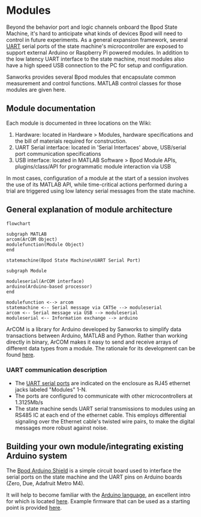 
# Modules
Beyond the behavior port and logic channels onboard the Bpod State Machine, it's hard to anticipate what kinds of devices Bpod will need to control in future experiments. As a general expansion framework, several [UART](https://en.wikipedia.org/wiki/Universal_asynchronous_receiver-transmitter) serial ports of the state machine's microcontroller are exposed to support external Arduino or Raspberry Pi powered modules. In addition to the low latency UART interface to the state machine, most modules also have a high speed USB connection to the PC for setup and configuration.

Sanworks provides several Bpod modules that encapsulate common measurement and control functions. MATLAB control classes for those modules are given here.

## Module documentation
Each module is documented in three locations on the Wiki:

1. Hardware: located in Hardware > Modules, hardware specifications and the bill of materials required for construction.
2. UART Serial interface: located in 'Serial Interfaces' above, USB/serial port communication specifications
3. USB interface: located in MATLAB Software > Bpod Module APIs, plugins/class/API for programmatic module interaction via USB

In most cases, configuration of a module at the start of a session involves the use of its MATLAB API, while time-critical actions performed during a trial are triggered using low latency serial messages from the state machine.


## General explanation of module architecture
```mermaid
flowchart

subgraph MATLAB
arcom(ArCOM Object)
modulefunction(Module Object)
end

statemachine(Bpod State Machine\nUART Serial Port)

subgraph Module

moduleserial(ArCOM interface)
arduino(Arduino-based processor)
end

modulefunction <--> arcom
statemachine <-- Serial message via CAT5e --> moduleserial
arcom <-- Serial message via USB --> moduleserial
moduleserial <-- Information exchange --> arduino
```

ArCOM is a library for Arduino developed by Sanworks to simplify data transactions between Arduino, MATLAB and Python. Rather than working directly in binary, ArCOM makes it easy to send and receive arrays of different data types from a module. The rationale for its development can be found [here](https://sanworks.io/news/viewArticle?articleID=ArCOM1).

### UART communication description

- The [UART serial ports](https://www.google.com/url?q=https%3A%2F%2Flearn.sparkfun.com%2Ftutorials%2Fserial-communication%2Fuarts&sa=D&sntz=1&usg=AOvVaw2e5bid8ez_clYR9sdmyEtv) are indicated on the enclosure as RJ45 ethernet jacks labeled "Modules" 1-N.
- The ports are configured to communicate with other microcontrollers at 1.3125Mb/s
- The state machine sends UART serial transmissions to modules using an RS485 IC at each end of the ethernet cable. This employs differential signaling over the Ethernet cable's twisted wire pairs, to make the digital messages more robust against noise.

## Building your own module/integrating existing Arduino system
The [Bpod Arduino Shield](../assembly/arduino-shield-gen2-assembly.md) is a simple circuit board used to interface the serial ports on the state machine and the UART pins on Arduino boards (Zero, Due, Adafruit Metro M4).

It will help to become familiar with the [Arduino language](https://www.arduino.cc/reference/en/), an excellent intro for which is located [here](https://www.google.com/url?q=https%3A%2F%2Flearn.sparkfun.com%2Ftutorials%2Fwhat-is-an-arduino&sa=D&sntz=1&usg=AOvVaw1od5YgunQFQgRDuuzRaBOE). Example firmware that can be used as a starting point is provided [here](https://github.com/sanworks/Bpod_Gen2/tree/master/Examples/Firmware/Bpod%20Shield).
